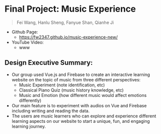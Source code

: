 # Final Project: Music Experience
> Fei Wang, Hanlu Sheng, Fanyue Shan, Qianhe Ji

- Github Page: 
    - https://fw2347.github.io/music-experience-new/
- YouTube Video:
    - www
## Design Executive Summary:
- Our group used Vue.js and Firebase to create an interactive learning website on the topic of music from three different perspectives:
    - Music Experiment (note identification, etc)
    - Classical Piano Quiz (music history knowledge, etc)
    - Music and Emotion (how different music would affect emotions differently)
- Our main feature is to experiment with audios on Vue and Firebase including writing and reading the data. 
- The users are music learners who can explore and experience different learning aspects on our website to start a unique, fun, and engaging learning journey. 
